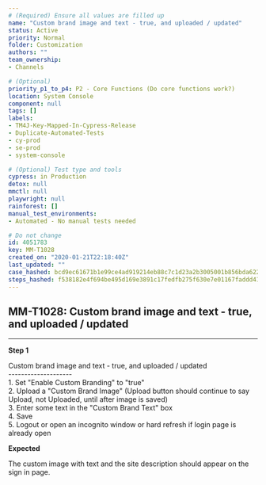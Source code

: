 ```yaml
---
# (Required) Ensure all values are filled up
name: "Custom brand image and text - true, and uploaded / updated"
status: Active
priority: Normal
folder: Customization
authors: ""
team_ownership: 
- Channels

# (Optional)
priority_p1_to_p4: P2 - Core Functions (Do core functions work?)
location: System Console
component: null
tags: []
labels: 
- TM4J-Key-Mapped-In-Cypress-Release
- Duplicate-Automated-Tests
- cy-prod
- se-prod
- system-console

# (Optional) Test type and tools
cypress: in Production
detox: null
mmctl: null
playwright: null
rainforest: []
manual_test_environments: 
- Automated - No manual tests needed

# Do not change
id: 4051783
key: MM-T1028
created_on: "2020-01-21T22:18:40Z"
last_updated: ""
case_hashed: bcd9ec61671b1e99ce4ad919214eb88c7c1d23a2b3005001b856bda622076697e6c3cf7f53ddd24c392f9ecfbecef191
steps_hashed: f538182e4f694be495d169e3891c17fedfb275f630e7e01167faddd41263b4d5721f0aecc889891d449299644a2192cc
---
```


<!-- (Auto-generated) Based on frontmatter's "key" and "name" -->

## MM-T1028: Custom brand image and text - true, and uploaded / updated

---

**Step 1**

Custom brand image and text - true, and uploaded / updated\
\--------------------\
1\. Set "Enable Custom Branding" to "true"\
2\. Upload a "Custom Brand Image" (Upload button should continue to say Upload, not Uploaded, until after image is saved)\
3\. Enter some text in the "Custom Brand Text" box\
4\. Save\
5\. Logout or open an incognito window or hard refresh if login page is already open

**Expected**

The custom image with text and the site description should appear on the sign in page.
